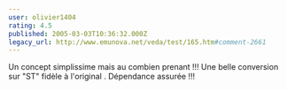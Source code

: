 ```yaml
---
user: olivier1404
rating: 4.5
published: 2005-03-03T10:36:32.000Z
legacy_url: http://www.emunova.net/veda/test/165.htm#comment-2661
---
```

Un concept simplissime mais au combien prenant !!!
Une belle conversion sur "ST" fidèle à l'original .
Dépendance assurée !!!